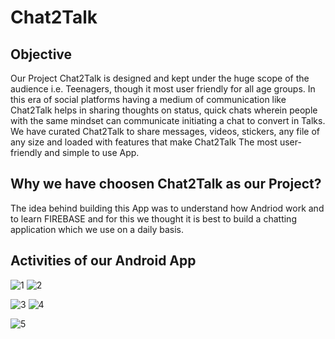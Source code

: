 # Chat2Talk

## Objective
 Our Project Chat2Talk is designed and kept under the huge scope of the audience i.e. Teenagers, though it most user friendly for all age groups. In this era of social platforms having a medium of communication like Chat2Talk helps in sharing thoughts on status, quick chats wherein people with the same mindset can communicate initiating a chat to convert in Talks. We have curated Chat2Talk to share messages, videos, stickers, any file of any size and loaded with features that make Chat2Talk The most user-friendly and simple to use App.
 
 ## Why we have choosen Chat2Talk as our Project?
The idea behind building this App was to understand how Andriod work and to learn FIREBASE and for this we thought it is best to build a chatting application which we use on a daily basis.

## Activities of our Android App

![1](https://user-images.githubusercontent.com/60259661/125155397-2ef67f00-e17d-11eb-829d-585da825425b.JPG)  ![2](https://user-images.githubusercontent.com/60259661/125155401-39b11400-e17d-11eb-86ea-261b0f79095a.JPG)


![3](https://user-images.githubusercontent.com/60259661/125155408-43d31280-e17d-11eb-9497-03dc42578b72.JPG)  ![4](https://user-images.githubusercontent.com/60259661/125155412-4cc3e400-e17d-11eb-935b-7a0aa9930e4b.JPG)


![5](https://user-images.githubusercontent.com/60259661/125155417-551c1f00-e17d-11eb-813a-f2e6e9b65f97.JPG)









